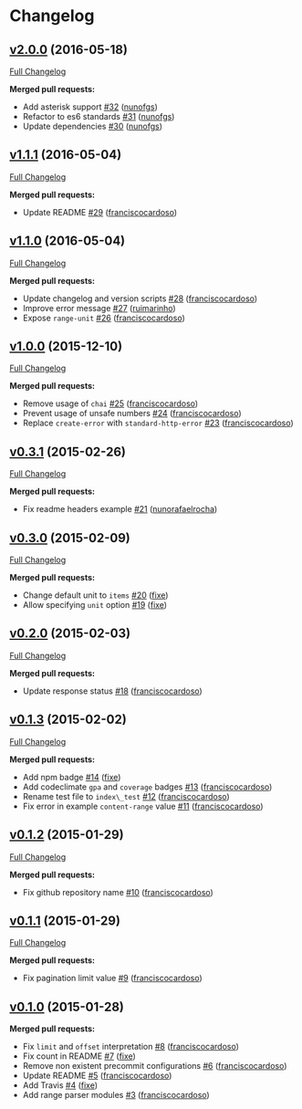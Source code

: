 # Changelog

## [v2.0.0](https://github.com/seegno/koa-pagination/tree/v2.0.0) (2016-05-18)
[Full Changelog](https://github.com/seegno/koa-pagination/compare/v1.1.1...v2.0.0)

**Merged pull requests:**

- Add asterisk support [\#32](https://github.com/seegno/koa-pagination/pull/32) ([nunofgs](https://github.com/nunofgs))
- Refactor to es6 standards [\#31](https://github.com/seegno/koa-pagination/pull/31) ([nunofgs](https://github.com/nunofgs))
- Update dependencies [\#30](https://github.com/seegno/koa-pagination/pull/30) ([nunofgs](https://github.com/nunofgs))

## [v1.1.1](https://github.com/seegno/koa-pagination/tree/v1.1.1) (2016-05-04)
[Full Changelog](https://github.com/seegno/koa-pagination/compare/v1.1.0...v1.1.1)

**Merged pull requests:**

- Update README [\#29](https://github.com/seegno/koa-pagination/pull/29) ([franciscocardoso](https://github.com/franciscocardoso))

## [v1.1.0](https://github.com/seegno/koa-pagination/tree/v1.1.0) (2016-05-04)
[Full Changelog](https://github.com/seegno/koa-pagination/compare/v1.0.0...v1.1.0)

**Merged pull requests:**

- Update changelog and version scripts [\#28](https://github.com/seegno/koa-pagination/pull/28) ([franciscocardoso](https://github.com/franciscocardoso))
- Improve error message [\#27](https://github.com/seegno/koa-pagination/pull/27) ([ruimarinho](https://github.com/ruimarinho))
- Expose `range-unit` [\#26](https://github.com/seegno/koa-pagination/pull/26) ([franciscocardoso](https://github.com/franciscocardoso))

## [v1.0.0](https://github.com/seegno/koa-pagination/tree/v1.0.0) (2015-12-10)
[Full Changelog](https://github.com/seegno/koa-pagination/compare/v0.3.1...v1.0.0)

**Merged pull requests:**

- Remove usage of `chai` [\#25](https://github.com/seegno/koa-pagination/pull/25) ([franciscocardoso](https://github.com/franciscocardoso))
- Prevent usage of unsafe numbers [\#24](https://github.com/seegno/koa-pagination/pull/24) ([franciscocardoso](https://github.com/franciscocardoso))
- Replace `create-error` with `standard-http-error` [\#23](https://github.com/seegno/koa-pagination/pull/23) ([franciscocardoso](https://github.com/franciscocardoso))

## [v0.3.1](https://github.com/seegno/koa-pagination/tree/v0.3.1) (2015-02-26)
[Full Changelog](https://github.com/seegno/koa-pagination/compare/v0.3.0...v0.3.1)

**Merged pull requests:**

- Fix readme headers example [\#21](https://github.com/seegno/koa-pagination/pull/21) ([nunorafaelrocha](https://github.com/nunorafaelrocha))

## [v0.3.0](https://github.com/seegno/koa-pagination/tree/v0.3.0) (2015-02-09)
[Full Changelog](https://github.com/seegno/koa-pagination/compare/v0.2.0...v0.3.0)

**Merged pull requests:**

- Change default unit to `items` [\#20](https://github.com/seegno/koa-pagination/pull/20) ([fixe](https://github.com/fixe))
- Allow specifying `unit` option [\#19](https://github.com/seegno/koa-pagination/pull/19) ([fixe](https://github.com/fixe))

## [v0.2.0](https://github.com/seegno/koa-pagination/tree/v0.2.0) (2015-02-03)
[Full Changelog](https://github.com/seegno/koa-pagination/compare/v0.1.3...v0.2.0)

**Merged pull requests:**

- Update response status [\#18](https://github.com/seegno/koa-pagination/pull/18) ([franciscocardoso](https://github.com/franciscocardoso))

## [v0.1.3](https://github.com/seegno/koa-pagination/tree/v0.1.3) (2015-02-02)
[Full Changelog](https://github.com/seegno/koa-pagination/compare/v0.1.2...v0.1.3)

**Merged pull requests:**

- Add npm badge [\#14](https://github.com/seegno/koa-pagination/pull/14) ([fixe](https://github.com/fixe))
- Add codeclimate `gpa` and `coverage` badges [\#13](https://github.com/seegno/koa-pagination/pull/13) ([franciscocardoso](https://github.com/franciscocardoso))
- Rename test file to `index\_test` [\#12](https://github.com/seegno/koa-pagination/pull/12) ([franciscocardoso](https://github.com/franciscocardoso))
- Fix error in example `content-range` value [\#11](https://github.com/seegno/koa-pagination/pull/11) ([franciscocardoso](https://github.com/franciscocardoso))

## [v0.1.2](https://github.com/seegno/koa-pagination/tree/v0.1.2) (2015-01-29)
[Full Changelog](https://github.com/seegno/koa-pagination/compare/v0.1.1...v0.1.2)

**Merged pull requests:**

- Fix github repository name [\#10](https://github.com/seegno/koa-pagination/pull/10) ([franciscocardoso](https://github.com/franciscocardoso))

## [v0.1.1](https://github.com/seegno/koa-pagination/tree/v0.1.1) (2015-01-29)
[Full Changelog](https://github.com/seegno/koa-pagination/compare/v0.1.0...v0.1.1)

**Merged pull requests:**

- Fix pagination limit value [\#9](https://github.com/seegno/koa-pagination/pull/9) ([franciscocardoso](https://github.com/franciscocardoso))

## [v0.1.0](https://github.com/seegno/koa-pagination/tree/v0.1.0) (2015-01-28)
**Merged pull requests:**

- Fix `limit` and `offset` interpretation [\#8](https://github.com/seegno/koa-pagination/pull/8) ([franciscocardoso](https://github.com/franciscocardoso))
- Fix count in README [\#7](https://github.com/seegno/koa-pagination/pull/7) ([fixe](https://github.com/fixe))
- Remove non existent precommit configurations [\#6](https://github.com/seegno/koa-pagination/pull/6) ([franciscocardoso](https://github.com/franciscocardoso))
- Update README [\#5](https://github.com/seegno/koa-pagination/pull/5) ([franciscocardoso](https://github.com/franciscocardoso))
- Add Travis [\#4](https://github.com/seegno/koa-pagination/pull/4) ([fixe](https://github.com/fixe))
- Add range parser modules [\#3](https://github.com/seegno/koa-pagination/pull/3) ([franciscocardoso](https://github.com/franciscocardoso))

